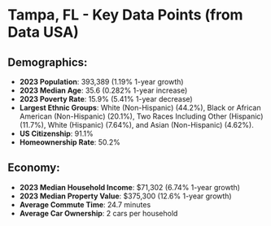 # Tampa, FL - Key Data Points (from Data USA)

## Demographics:
- **2023 Population**: 393,389 (1.19% 1-year growth)
- **2023 Median Age**: 35.6 (0.282% 1-year increase)
- **2023 Poverty Rate**: 15.9% (5.41% 1-year decrease)
- **Largest Ethnic Groups**: White (Non-Hispanic) (44.2%), Black or African American (Non-Hispanic) (20.1%), Two Races Including Other (Hispanic) (11.7%), White (Hispanic) (7.64%), and Asian (Non-Hispanic) (4.62%).
- **US Citizenship**: 91.1%
- **Homeownership Rate**: 50.2%

## Economy:
- **2023 Median Household Income**: $71,302 (6.74% 1-year growth)
- **2023 Median Property Value**: $375,300 (12.6% 1-year growth)
- **Average Commute Time**: 24.7 minutes
- **Average Car Ownership**: 2 cars per household



